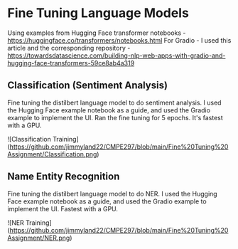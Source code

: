 # Fine Tuning Language Models

Using examples from Hugging Face transformer notebooks - https://huggingface.co/transformers/notebooks.html
For Gradio - I used this article and the corresponding repository - https://towardsdatascience.com/building-nlp-web-apps-with-gradio-and-hugging-face-transformers-59ce8ab4a319

## Classification (Sentiment Analysis)
Fine tuning the distilbert language model to do sentiment analysis. I used the Hugging Face example notebook as a guide, and used the Gradio example to implement the UI. Ran the fine tuning for 5 epochs. It's fastest with a GPU.

![Classification Training] (https://github.com/jimmyland22/CMPE297/blob/main/Fine%20Tuning%20Assignment/Classification.png)

## Name Entity Recognition
Fine tuning the distilbert language model to do NER. I used the Hugging Face example notebook as a guide, and used the Gradio example to implement the UI. Fastest with a GPU.

![NER Training] (https://github.com/jimmyland22/CMPE297/blob/main/Fine%20Tuning%20Assignment/NER.png)
